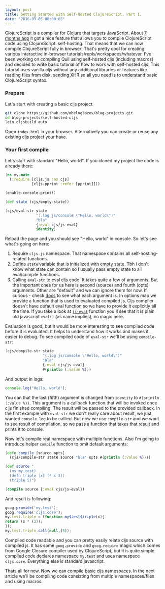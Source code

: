```yaml
---
layout: post
title: Getting Started with Self-Hosted ClojureScript. Part 1.
date: "2016-03-05 00:00:00"
---
```


ClojureScript is a compiler for Clojure that targets JavaScript. About [7 months ago](https://groups.google.com/forum/#!searchin/clojurescript/1.7.28/clojurescript/Z6xD9UthbvQ/gsLMbURGAgAJ) it got a nice feature that allows you to compile ClojureScript code using ClojureScript: self-hosting. That means that we can now compile ClojureScript fully in browser! That's pretty cool for creating various interactive in-browser tutorials/repls/workspaces/whatever. I've been working on compiling Quil using self-hosted cljs (including macros) and decided to write basic tutorial of how to work with self-hosted cljs. This tutorial uses vanilla cljs without any additional libraries or features like reading files from disk, sending XHR so all you need is to understand basic ClojureScript syntax.

### Prepare
Let's start with creating a basic cljs project.

```bash
git clone https://github.com/nbeloglazov/blog-projects.git
cd blog-projects/self-hosted-cljs
lein cljsbuild auto
```

Open `index.html` in your browser. Alternatively you can create or reuse any existing cljs project your have.

### Your first compile
Let's start with standard "Hello, world". If you cloned my project the code is already there:

```clojure
(ns my.main
  (:require [cljs.js :as cjs]
            [cljs.pprint :refer [pprint]]))

(enable-console-print!)

(def state (cjs/empty-state))

(cjs/eval-str state
              "(.log js/console \"Hello, world\")"
              "bla"
              {:eval cjs/js-eval}
              identity)
```
Reload the page and you should see "Hello, world" in console. So let's see what's going on here:

1. Require `cljs.js` namespace. That namespace contains all self-hosting-related functions.
2. Define `state` variable that is initialized with empty state. Tbh I don't know what state can contain so I usually pass empty state to all eval/compile functions.
3. Calling `eval-str` to eval cljs code. It takes quite a few of arguments. But the important ones for us here is second (source) and fourth (opts) arguments. Other are "default" and we can ignore them for now. If curious - check [docs](https://github.com/cljsinfo/cljs-api-docs/blob/catalog/refs/cljs.js/eval-str.md) to see what each argument is. In options map we provide a function that is used to evaluated compiled js. Cljs compiler doesn't have default eval function so we have to provide it explicitly all the time. If you take a look at [`js-eval`](https://github.com/cljsinfo/cljs-api-docs/blob/catalog/refs/cljs.js/js-eval.md) function you'll see that it is plain old javascript `eval()` (as name implies), no magic here.

Evaluation is good, but it would be more interesting to see compiled code before it is evaluated. It helps to understand how it works and makes it easier to debug. To see compiled code of `eval-str` we'll be using `compile-str`:

```clojure
(cjs/compile-str state
                 "(.log js/console \"Hello, world\")"
                 "bla"
                 {:eval cjs/js-eval}
                 #(println (:value %)))
```

And output in logs:

```javascript
console.log("Hello, world");
```

You can that the last (fifth) argument is changed from `identity` to `#(println (:value %))`. This argument is a callback function that will be invoked once cljs finished compiling. The result will be passed to the provided callback. In the first example with `eval-str` we don't really care about result, we just wanted `console.log` to be callled. But now we use `compile-str` and we want to see result of compilation, so we pass a function that takes that result and prints it to console.

Now let's compile real namespace with multiple functions. Also I'm going to introduce helper `compile` function to omit default arguments:

```clojure
(defn compile [source opts]
  (cjs/compile-str state source "bla" opts #(println (:value %))))

(def source "
  (ns my.test)
  (defn triple [x] (* x 3))
  (triple 5)")

(compile source {:eval cjs/js-eval})
```

And result is following:

```js
goog.provide('my.test');
goog.require('cljs.core');
my.test.triple = (function my$test$triple(x){
return (x * (3));
});
my.test.triple.call(null,(5));
```

Compiled code readable and you can pretty easily relate cljs source with compiled js. It has some `goog.provide` and `goog.require` magic which comes from Google Closure compiler used by ClojureScript, but it is quite simple: compiled code declares namespace `my.test` and uses namespace `cljs.core`. Everything else is standard javascript.

Thats all for now. Now we can compile basic cljs namespaces. In the next article we'll be compiling code consisting from multiple namespaces/files and using macros.
